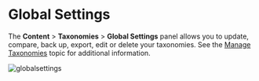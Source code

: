 # Global Settings

The **Content** > **Taxonomies** > **Global Settings** panel allows you to update, compare, back up,
export, edit or delete your taxonomies. See the [Manage Taxonomies](/docs/dataclassification/5.7/ndc/admin/taxonomies/manage.md) topic for additional
information.

![globalsettings](/img/product_docs/dataclassification/ndc/admin/taxonomies/globalsettings.webp)
